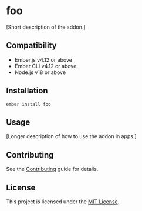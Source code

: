 foo
==============================================================================

[Short description of the addon.]


Compatibility
------------------------------------------------------------------------------

* Ember.js v4.12 or above
* Ember CLI v4.12 or above
* Node.js v18 or above


Installation
------------------------------------------------------------------------------

```
ember install foo
```


Usage
------------------------------------------------------------------------------

[Longer description of how to use the addon in apps.]


Contributing
------------------------------------------------------------------------------

See the [Contributing](CONTRIBUTING.md) guide for details.


License
------------------------------------------------------------------------------

This project is licensed under the [MIT License](LICENSE.md).
